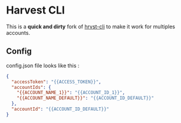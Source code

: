 # Harvest CLI

This is a <b>quick and dirty</b> fork of [hrvst-cli](https://github.com/kgajera/hrvst-cli) to make it work for multiples accounts.

## Config

config.json file looks like this :

```json
{
  "accessToken": "{{ACCESS_TOKEN}}",
  "accountIds": {
    "{{ACCOUNT_NAME_1}}": "{{ACCOUNT_ID_1}}",
    "{{ACCOUNT_NAME_DEFAULT}}": "{{ACCOUNT_ID_DEFAULT}}"
  },
  "accountId": "{{ACCOUNT_ID_DEFAULT}}"
}
```
